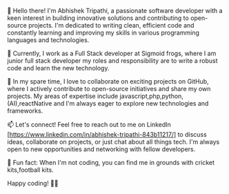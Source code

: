 

👋 Hello there! I'm Abhishek Tripathi, a passionate software developer with a keen interest in building innovative solutions and contributing to open-source projects. I'm dedicated to writing clean, efficient code and constantly learning and improving my skills in various programming languages and technologies.

💼 Currently, I work as a Full Stack developer at Sigmoid frogs, where I am junior full stack developer my roles and responsibility are to write a robust code and learn the new technology.

🚀 In my spare time, I love to collaborate on exciting projects on GitHub, where I actively contribute to open-source initiatives and share my own projects. My areas of expertise include javascript,php,python,(AI),reactNative and I'm always eager to explore new technologies and frameworks.

📫 Let's connect! Feel free to reach out to me on LinkedIn [https://www.linkedin.com/in/abhishek-tripathi-843b11217/] to discuss ideas, collaborate on projects, or just chat about all things tech. I'm always open to new opportunities and networking with fellow developers.

🌱 Fun fact: When I'm not coding, you can find me in grounds with cricket kits,football kits.

Happy coding! 🚀✨
